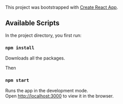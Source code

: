 This project was bootstrapped with [Create React App](https://github.com/facebook/create-react-app).

## Available Scripts

In the project directory, you first run:

### `npm install`
Downloads all the packages.

Then

### `npm start`

Runs the app in the development mode.<br />
Open [http://localhost:3000](http://localhost:3000) to view it in the browser.




